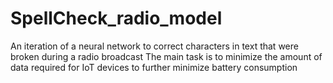 # SpellCheck_radio_model
An iteration of a neural network to correct characters in text that were broken during a radio broadcast The main task is to minimize the amount of data required for IoT devices to further minimize battery consumption
